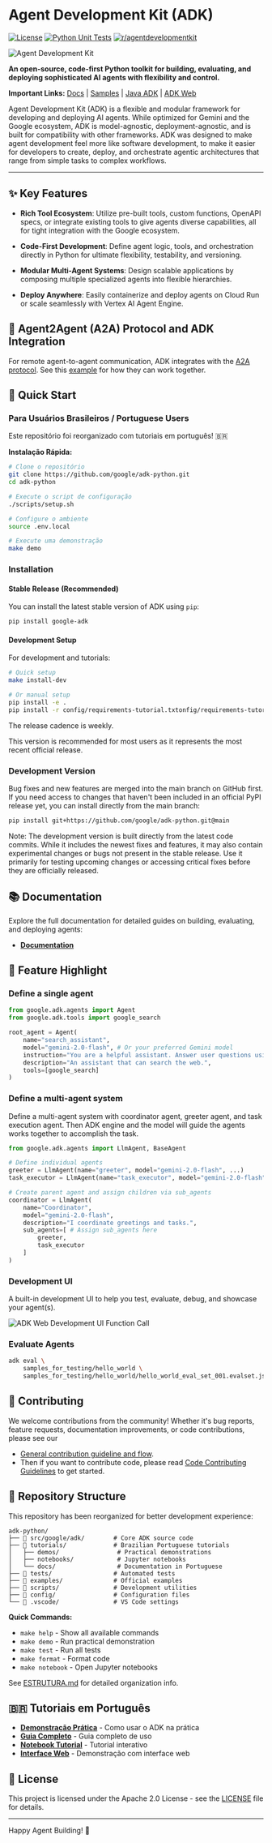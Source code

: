 # Agent Development Kit (ADK)

[![License](https://img.shields.io/badge/License-Apache_2.0-blue.svg)](LICENSE)
[![Python Unit Tests](https://github.com/google/adk-python/actions/workflows/python-unit-tests.yml/badge.svg)](https://github.com/google/adk-python/actions/workflows/python-unit-tests.yml)
[![r/agentdevelopmentkit](https://img.shields.io/badge/Reddit-r%2Fagentdevelopmentkit-FF4500?style=flat&logo=reddit&logoColor=white)](https://www.reddit.com/r/agentdevelopmentkit/)

![Agent Development Kit](https://raw.githubusercontent.com/google/adk-python/main/assets/agent-development-kit.png)

**An open-source, code-first Python toolkit for building, evaluating, and deploying sophisticated AI agents with flexibility and control.**

**Important Links:**
[Docs](https://google.github.io/adk-docs/) |
[Samples](https://github.com/google/adk-samples) |
[Java ADK](https://github.com/google/adk-java) |
[ADK Web](https://github.com/google/adk-web)

Agent Development Kit (ADK) is a flexible and modular framework for developing and deploying AI agents. While optimized for Gemini and the Google ecosystem, ADK is model-agnostic, deployment-agnostic, and is built for compatibility with other frameworks. ADK was designed to make agent development feel more like software development, to make it easier for developers to create, deploy, and orchestrate agentic architectures that range from simple tasks to complex workflows.

---

## ✨ Key Features

- **Rich Tool Ecosystem**: Utilize pre-built tools, custom functions,
  OpenAPI specs, or integrate existing tools to give agents diverse
  capabilities, all for tight integration with the Google ecosystem.

- **Code-First Development**: Define agent logic, tools, and orchestration
  directly in Python for ultimate flexibility, testability, and versioning.

- **Modular Multi-Agent Systems**: Design scalable applications by composing
  multiple specialized agents into flexible hierarchies.

- **Deploy Anywhere**: Easily containerize and deploy agents on Cloud Run or
  scale seamlessly with Vertex AI Agent Engine.

## 🤖 Agent2Agent (A2A) Protocol and ADK Integration

For remote agent-to-agent communication, ADK integrates with the
[A2A protocol](https://github.com/google-a2a/A2A/).
See this [example](https://github.com/google-a2a/a2a-samples/tree/main/samples/python/agents/google_adk)
for how they can work together.

## 🚀 Quick Start

### Para Usuários Brasileiros / Portuguese Users

Este repositório foi reorganizado com tutoriais em português! 🇧🇷

**Instalação Rápida:**

```bash
# Clone o repositório
git clone https://github.com/google/adk-python.git
cd adk-python

# Execute o script de configuração
./scripts/setup.sh

# Configure o ambiente
source .env.local

# Execute uma demonstração
make demo
```

### Installation

#### Stable Release (Recommended)

You can install the latest stable version of ADK using `pip`:

```bash
pip install google-adk
```

#### Development Setup

For development and tutorials:

```bash
# Quick setup
make install-dev

# Or manual setup
pip install -e .
pip install -r config/requirements-tutorial.txtonfig/requirements-tutorial.txt
```

The release cadence is weekly.

This version is recommended for most users as it represents the most recent official release.

### Development Version

Bug fixes and new features are merged into the main branch on GitHub first. If you need access to changes that haven't been included in an official PyPI release yet, you can install directly from the main branch:

```bash
pip install git+https://github.com/google/adk-python.git@main
```

Note: The development version is built directly from the latest code commits. While it includes the newest fixes and features, it may also contain experimental changes or bugs not present in the stable release. Use it primarily for testing upcoming changes or accessing critical fixes before they are officially released.

## 📚 Documentation

Explore the full documentation for detailed guides on building, evaluating, and
deploying agents:

- **[Documentation](https://google.github.io/adk-docs)**

## 🏁 Feature Highlight

### Define a single agent

```python
from google.adk.agents import Agent
from google.adk.tools import google_search

root_agent = Agent(
    name="search_assistant",
    model="gemini-2.0-flash", # Or your preferred Gemini model
    instruction="You are a helpful assistant. Answer user questions using Google Search when needed.",
    description="An assistant that can search the web.",
    tools=[google_search]
)
```

### Define a multi-agent system

Define a multi-agent system with coordinator agent, greeter agent, and task execution agent. Then ADK engine and the model will guide the agents works together to accomplish the task.

```python
from google.adk.agents import LlmAgent, BaseAgent

# Define individual agents
greeter = LlmAgent(name="greeter", model="gemini-2.0-flash", ...)
task_executor = LlmAgent(name="task_executor", model="gemini-2.0-flash", ...)

# Create parent agent and assign children via sub_agents
coordinator = LlmAgent(
    name="Coordinator",
    model="gemini-2.0-flash",
    description="I coordinate greetings and tasks.",
    sub_agents=[ # Assign sub_agents here
        greeter,
        task_executor
    ]
)
```

### Development UI

A built-in development UI to help you test, evaluate, debug, and showcase your agent(s).

![ADK Web Development UI Function Call](https://raw.githubusercontent.com/google/adk-python/main/assets/adk-web-dev-ui-function-call.png)

### Evaluate Agents

```bash
adk eval \
    samples_for_testing/hello_world \
    samples_for_testing/hello_world/hello_world_eval_set_001.evalset.json
```

## 🤝 Contributing

We welcome contributions from the community! Whether it's bug reports, feature requests, documentation improvements, or code contributions, please see our

- [General contribution guideline and flow](https://google.github.io/adk-docs/contributing-guide/#questions).
- Then if you want to contribute code, please read [Code Contributing Guidelines](./CONTRIBUTING.md) to get started.

## 📁 Repository Structure

This repository has been reorganized for better development experience:

```text
adk-python/
├── 📁 src/google/adk/        # Core ADK source code
├── 📁 tutorials/             # Brazilian Portuguese tutorials
│   ├── demos/                # Practical demonstrations
│   ├── notebooks/            # Jupyter notebooks
│   └── docs/                 # Documentation in Portuguese
├── 📁 tests/                 # Automated tests
├── 📁 examples/              # Official examples
├── 📁 scripts/               # Development utilities
├── 📁 config/                # Configuration files
└── 📁 .vscode/               # VS Code settings
```

**Quick Commands:**

- `make help` - Show all available commands
- `make demo` - Run practical demonstration
- `make test` - Run all tests
- `make format` - Format code
- `make notebook` - Open Jupyter notebooks

See [ESTRUTURA.md](ESTRUTURA.md) for detailed organization info.

## 🇧🇷 Tutoriais em Português

- **[Demonstração Prática](tutorials/demos/demonstracao_pratica.py)** - Como usar o ADK na prática
- **[Guia Completo](tutorials/docs/GUIA_PRATICO_USO.md)** - Guia completo de uso
- **[Notebook Tutorial](tutorials/notebooks/ADK_LiteLLM_Tutorial.ipynb)** - Tutorial interativo
- **[Interface Web](tutorials/demos/demo_web_ui.py)** - Demonstração com interface web

## 📄 License

This project is licensed under the Apache 2.0 License - see the [LICENSE](LICENSE) file for details.

---

Happy Agent Building! 🤖
